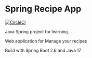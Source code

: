 # Spring Recipe App

[![CircleCI](https://circleci.com/gh/mj2silva/spring-recipe-app/tree/master.svg?style=svg)](https://circleci.com/gh/mj2silva/spring-recipe-app/tree/master)

Java Spring project for learning.

Web application for Manage your recipes

Build with Spring Boot 2.6 and Java 17
